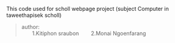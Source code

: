 This code used for scholl webpage project (subject Computer in taweethapisek scholl)  
>author:  
&nbsp; &nbsp; &nbsp; &nbsp;1.Kitiphon sraubon
&nbsp; &nbsp; &nbsp; &nbsp;2.Monai Ngoenfarang
